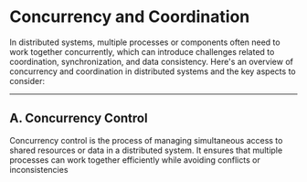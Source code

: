 # Concurrency and Coordination
In distributed systems, multiple processes or components often need to work together concurrently, which can introduce challenges related to coordination, synchronization, and data consistency. Here's an overview of concurrency and coordination in distributed systems and the key aspects to consider:

--- 

## A. Concurrency Control
Concurrency control is the process of managing simultaneous access to shared resources or data in a distributed system. It ensures that multiple processes can work together efficiently while avoiding conflicts or inconsistencies